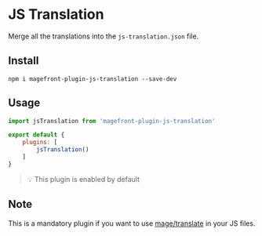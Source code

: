 # JS Translation

Merge all the translations into the `js-translation.json` file.

## Install

    npm i magefront-plugin-js-translation --save-dev

## Usage

```js
import jsTranslation from 'magefront-plugin-js-translation'

export default {
    plugins: [
        jsTranslation()
    ]
}
```

> 💡 This plugin is enabled by default

## Note

This is a mandatory plugin if you want to use [mage/translate](https://devdocs.magento.com/guides/v2.3/frontend-dev-guide/translations/translate_theory.html) in your JS files.
